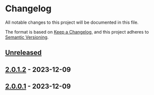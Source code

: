 # Changelog

All notable changes to this project will be documented in this file.

The format is based on [Keep a Changelog](https://keepachangelog.com/en/1.0.0/),
and this project adheres to [Semantic Versioning](https://semver.org/spec/v2.0.0.html).

## [Unreleased]

## [2.0.1.2] - 2023-12-09

## [2.0.0.1] - 2023-12-09

[Unreleased]: https://github.com/baynezy/Html2Markdown.bayn.es/compare/2.0.1.2...HEAD

[2.0.1.2]: https://github.com/baynezy/Html2Markdown.bayn.es/compare/2.0.0.1...2.0.1.2

[2.0.0.1]: https://github.com/baynezy/Html2Markdown.bayn.es/compare/0a87a2a60c57b43d99d451b6850e9bda6b51f25f...2.0.0.1
